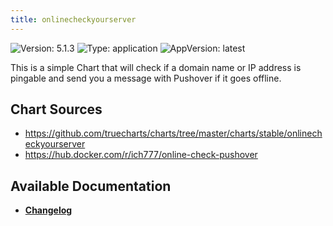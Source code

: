 ```yaml
---
title: onlinecheckyourserver
---
```


![Version: 5.1.3](https://img.shields.io/badge/Version-5.1.3-informational?style=flat-square) ![Type: application](https://img.shields.io/badge/Type-application-informational?style=flat-square) ![AppVersion: latest](https://img.shields.io/badge/AppVersion-latest-informational?style=flat-square)

This is a simple Chart that will check if a domain name or IP address is pingable and send you a message with Pushover if it goes offline.

## Chart Sources

- https://github.com/truecharts/charts/tree/master/charts/stable/onlinecheckyourserver
- https://hub.docker.com/r/ich777/online-check-pushover

## Available Documentation

- [**Changelog**](./CHANGELOG.md)
